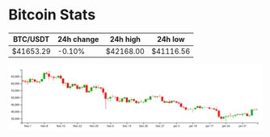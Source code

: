 # Bitcoin Stats

BTC/USDT|24h change|24h high|24h low|
|---|---|---|---|
|$41653.29|-0.10%|$42168.00|$41116.56|

<img src="./chart.svg">
